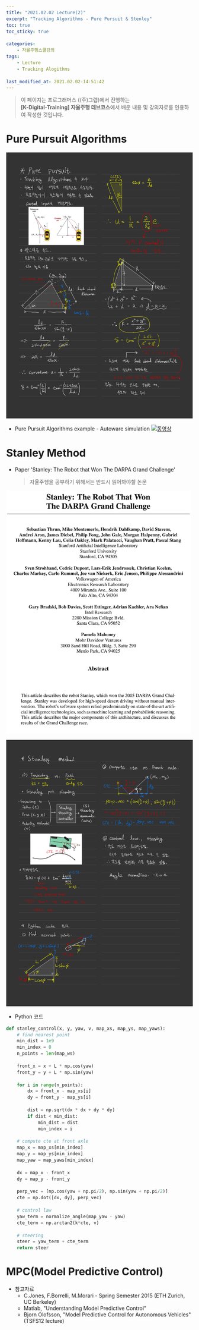 ```yaml
---
title: "2021.02.02 Lecture(2)"
excerpt: "Tracking Algorithms - Pure Pursuit & Stenley"
toc: true
toc_sticky: true

categories:
    - 자율주행스쿨강의
tags:
    - Lecture
    - Tracking Alogithms

last_modified_at: 2021.02.02-14:51:42 
---
```


>이 페이지는 프로그래머스 ((주)그렙)에서 진행하는\
**[K-Digital-Training] 자율주행 데브코스**에서 배운 내용 및 강의자료를 인용하여 작성한 것입니다.

# Pure Pursuit Algorithms
![Pure Pursuit](/assets/images/lecture/week10_imgs/pure_pursuit.jpeg)
- Pure Pursuit Algorithms example - Autoware simulation
[![동영상](https://img.youtube.com/vi/qgK_ciDFMoM/0.jpg)](https://youtu.be/qgK_ciDFMoM)

# Stanley Method
- Paper 'Stanley: The Robot that Won The DARPA Grand Challenge'
    > 자율주행을 공부하기 위해서는 반드시 읽어봐야할 논문

![Stanley_Method](/assets/images/lecture/week10_imgs/stanley_paper.png)

![Stanley_Method](/assets/images/lecture/week10_imgs/stanley_method.jpeg)

- Python 코드 
```python
def stanley_control(x, y, yaw, v, map_xs, map_ys, map_yaws):
    # find nearest point
    min_dist = 1e9
    min_index = 0
    n_points = len(map_ws)

    front_x = x + L * np.cos(yaw)
    front_y = y + L * np.sin(yaw)

    for i in range(n_points):
        dx = front_x - map_xs[i]
        dy = front_y - map_ys[i]

        dist = np.sqrt(dx * dx + dy * dy)
        if dist < min_dist:
            min_dist = dist
            min_index = i

    # compute cte at front axle
    map_x = map_xs[min_index]
    map_y = map_ys[min_index]
    map_yaw = map_yaws[min_index]

    dx = map_x - front_x
    dy = map_y - front_y

    perp_vec = [np.cos(yaw + np.pi/2), np.sin(yaw + np.pi/2)]
    cte = np.dot([dx, dy], perp_vec)

    # control law
    yaw_term = normalize_angle(map_yaw - yaw)
    cte_term = np.arctan2(k*cte, v)

    # steering
    steer = yaw_term + cte_term
    return steer
```

# MPC(Model Predictive Control)
- 참고자료
    - C.Jones, F.Borrelli, M.Morari - Spring Semester 2015 (ETH Zurich, UC Berkeley)
    - Matlab, "Understanding Model Predictive Control"
    - Bjorn Olofsson, "Model Predictive Control for Autonomous Vehicles"(TSFS12 lecture)

